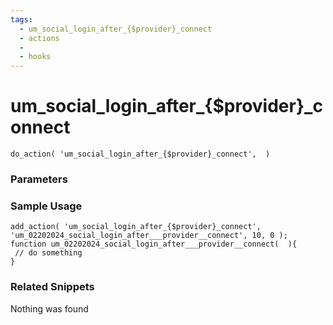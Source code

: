 ```yaml
---
tags: 
  - um_social_login_after_{$provider}_connect
  - actions
  - 
  - hooks
---
```

# um\_social\_login\_after\_{$provider}\_connect

``` php:no-line-numbers
do_action( 'um_social_login_after_{$provider}_connect',  )
```
<div class='hook-sep'></div>

### Parameters

<div class='hook-sep'></div>



### Sample Usage

``` php:no-line-numbers
add_action( 'um_social_login_after_{$provider}_connect', 'um_02202024_social_login_after___provider__connect', 10, 0 );
function um_02202024_social_login_after___provider__connect(  ){
 // do something
}
```
<div class='hook-sep'></div>



### Related Snippets

Nothing was found

